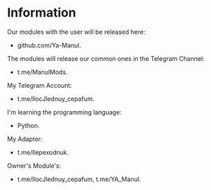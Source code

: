 # Information

Our modules with the user will be released here:
- github.com/Ya-Manul.

The modules will release our common ones in the Telegram Channel:
- t.me/ManulMods.

My Telegram Account:
- t.me/llocJlednuy_cepafum.

I'm learning the programming language:
- Python.

My Adapter:
- t.me/llepexodnuk.

Owner's Module's:
- t.me/llocJlednuy_cepafum, t.me/YA_Manul.
